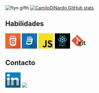 
![flyn gifth](https://user-images.githubusercontent.com/94394836/167641982-c3e4750f-6db4-4bca-8885-269fe6c7aa7a.gif)
[![CamiloDiNardo GitHub stats](https://github-readme-stats.vercel.app/api?username=CamiloDiNardo)](https://github.com/CamiloDiNardo/github-readme-stats)

## Habilidades

<p>
<img width="48" src="https://raw.githubusercontent.com/neduardoaguirre/neduardoaguirre/master/img/html5.png">
<img width="48" src="https://raw.githubusercontent.com/neduardoaguirre/neduardoaguirre/master/img/css3.png"> 
<img width="48" src="https://raw.githubusercontent.com/neduardoaguirre/neduardoaguirre/master/img/js.png"> 
<img width="48" src="https://raw.githubusercontent.com/neduardoaguirre/neduardoaguirre/master/img/react.png">
<img width="48" src="https://raw.githubusercontent.com/neduardoaguirre/neduardoaguirre/master/img/git.png">
</p>

## Contacto

<a target="_blank" href="https://www.linkedin.com/in/CamiloDiNardo"><img width="48" src="https://raw.githubusercontent.com/neduardoaguirre/neduardoaguirre/master/img/linkedin.png"></a>
<a target="_blank" href="camilodinardo@hotmail.com"><img width="48" src="https://raw.githubusercontent.com/neduardoaguirre/neduardoaguirre/master/img/hotmail.png"></a>
